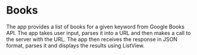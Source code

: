# Books
The app provides a list of books for a given keyword from Google Books API. The app takes user input, parses it into a URL and then makes a call to the server with the URL. The app then receives the response in JSON format, parses it and displays the results using ListView.
